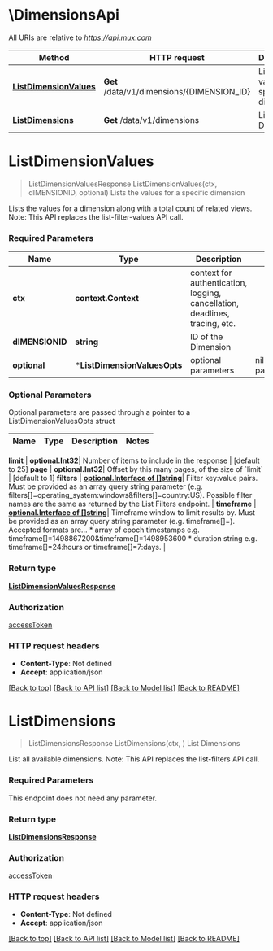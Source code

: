 # \DimensionsApi

All URIs are relative to *https://api.mux.com*

Method | HTTP request | Description
------------- | ------------- | -------------
[**ListDimensionValues**](DimensionsApi.md#ListDimensionValues) | **Get** /data/v1/dimensions/{DIMENSION_ID} | Lists the values for a specific dimension
[**ListDimensions**](DimensionsApi.md#ListDimensions) | **Get** /data/v1/dimensions | List Dimensions


# **ListDimensionValues**
> ListDimensionValuesResponse ListDimensionValues(ctx, dIMENSIONID, optional)
Lists the values for a specific dimension

Lists the values for a dimension along with a total count of related views.  Note: This API replaces the list-filter-values API call. 

### Required Parameters

Name | Type | Description  | Notes
------------- | ------------- | ------------- | -------------
 **ctx** | **context.Context** | context for authentication, logging, cancellation, deadlines, tracing, etc.
  **dIMENSIONID** | **string**| ID of the Dimension | 
 **optional** | ***ListDimensionValuesOpts** | optional parameters | nil if no parameters

### Optional Parameters
Optional parameters are passed through a pointer to a ListDimensionValuesOpts struct

Name | Type | Description  | Notes
------------- | ------------- | ------------- | -------------

 **limit** | **optional.Int32**| Number of items to include in the response | [default to 25]
 **page** | **optional.Int32**| Offset by this many pages, of the size of &#x60;limit&#x60; | [default to 1]
 **filters** | [**optional.Interface of []string**](string.md)| Filter key:value pairs. Must be provided as an array query string parameter (e.g. filters[]&#x3D;operating_system:windows&amp;filters[]&#x3D;country:US). Possible filter names are the same as returned by the List Filters endpoint.  | 
 **timeframe** | [**optional.Interface of []string**](string.md)| Timeframe window to limit results by. Must be provided as an array query string parameter (e.g. timeframe[]&#x3D;). Accepted formats are...   * array of epoch timestamps e.g. timeframe[]&#x3D;1498867200&amp;timeframe[]&#x3D;1498953600   * duration string e.g. timeframe[]&#x3D;24:hours or timeframe[]&#x3D;7:days.  | 

### Return type

[**ListDimensionValuesResponse**](ListDimensionValuesResponse.md)

### Authorization

[accessToken](../README.md#accessToken)

### HTTP request headers

 - **Content-Type**: Not defined
 - **Accept**: application/json

[[Back to top]](#) [[Back to API list]](../README.md#documentation-for-api-endpoints) [[Back to Model list]](../README.md#documentation-for-models) [[Back to README]](../README.md)

# **ListDimensions**
> ListDimensionsResponse ListDimensions(ctx, )
List Dimensions

List all available dimensions.  Note: This API replaces the list-filters API call. 

### Required Parameters
This endpoint does not need any parameter.

### Return type

[**ListDimensionsResponse**](ListDimensionsResponse.md)

### Authorization

[accessToken](../README.md#accessToken)

### HTTP request headers

 - **Content-Type**: Not defined
 - **Accept**: application/json

[[Back to top]](#) [[Back to API list]](../README.md#documentation-for-api-endpoints) [[Back to Model list]](../README.md#documentation-for-models) [[Back to README]](../README.md)

